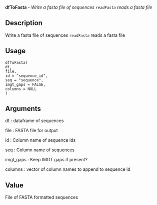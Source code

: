 **dfToFasta** - *Write a fasta file of sequences
`readFasta` reads a fasta file*

Description
--------------------

Write a fasta file of sequences
`readFasta` reads a fasta file


Usage
--------------------
```
dfToFasta(
df,
file,
id = "sequence_id",
seq = "sequence",
imgt_gaps = FALSE,
columns = NULL
)
```

Arguments
-------------------

df
:   dataframe of sequences

file
:   FASTA file for output

id
:   Column name of sequence ids

seq
:   Column name of sequences

imgt_gaps
:   Keep IMGT gaps if present?

columns
:   vector of column names to append to sequence id




Value
-------------------

File of FASTA formatted sequences









